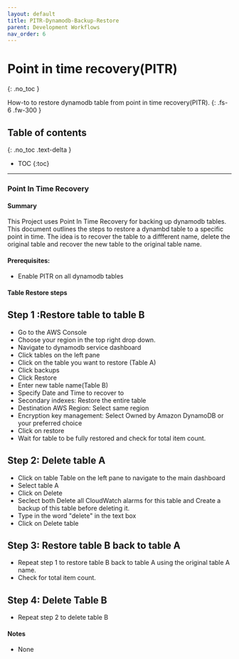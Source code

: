```yaml
---
layout: default
title: PITR-Dynamodb-Backup-Restore
parent: Development Workflows
nav_order: 6
---
```


# Point in time recovery(PITR) 
{: .no_toc }

How-to to restore dynamodb table from point in time recovery(PITR).
{: .fs-6 .fw-300 }

## Table of contents
{: .no_toc .text-delta }

- TOC
{:toc}

---

### Point In Time Recovery

#### Summary
This Project uses Point In Time Recovery for backing up dynamodb tables. This document outlines the steps to restore a dynambd table to a specific point in time. The idea is to recover the table to a diffferent name, delete the original table and recover the new table to the original table name.


#### Prerequisites:
- Enable PITR on all dynamodb tables

#### Table Restore steps
## Step 1 :Restore table to table B
- Go to the AWS Console
- Choose your region in the top right drop down.
- Navigate to dynamodb service dashboard
- Click tables on the left pane
- Click on the table you want to restore (Table A)
- Click  backups
- Click Restore
- Enter new table name(Table B)
- Specify Date and Time to recover to
- Secondary indexes: Restore the entire table
- Destination AWS Region: Select same region
- Encryption key management: Select Owned by Amazon DynamoDB or your preferred choice
- Click on restore
- Wait for table to be fully restored and check for total item count.

## Step 2: Delete table A
- Click on table Table on the left pane to navigate to the main dashboard
- Select table A
- Click on Delete
- Seclect both Delete all CloudWatch alarms for this table and Create a backup of this table before deleting it.
- Type in the word "delete" in the text box
- Click on Delete table


## Step 3: Restore table B back to table A
- Repeat step 1 to restore table B back to table A using the original table A name.
- Check for total item count. 

## Step 4: Delete Table B
- Repeat step 2 to delete table B



#### Notes
- None

